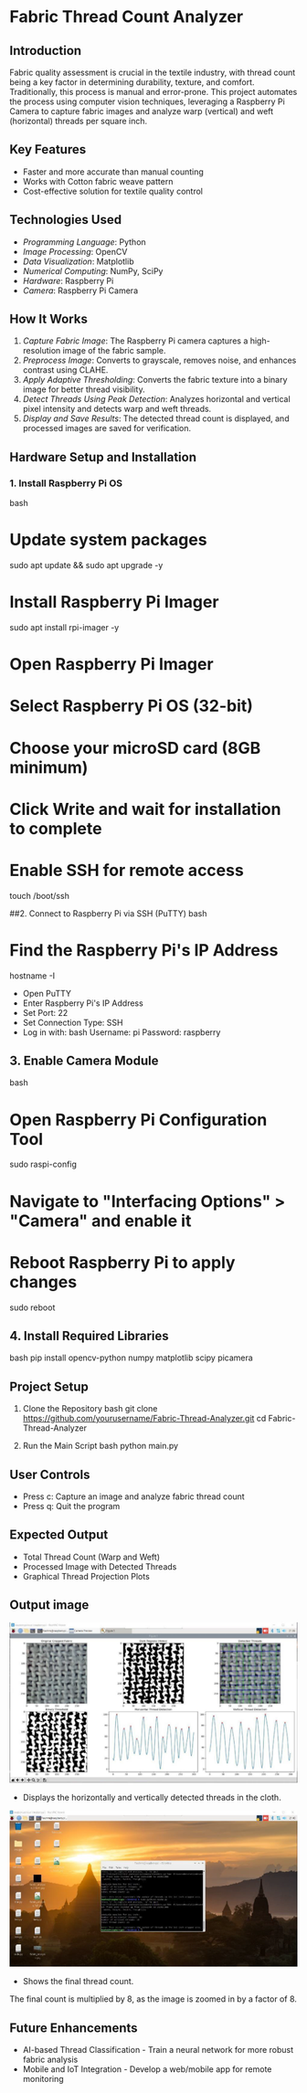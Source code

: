 # Fabric Thread Count Analyzer

## Introduction

Fabric quality assessment is crucial in the textile industry, with thread count being a key factor in determining durability, texture, and comfort. Traditionally, this process is manual and error-prone. This project automates the process using computer vision techniques, leveraging a Raspberry Pi Camera to capture fabric images and analyze warp (vertical) and weft (horizontal) threads per square inch.

## Key Features

- Faster and more accurate than manual counting
- Works with Cotton fabric weave pattern
- Cost-effective solution for textile quality control

## Technologies Used

- *Programming Language*: Python
- *Image Processing*: OpenCV
- *Data Visualization*: Matplotlib
- *Numerical Computing*: NumPy, SciPy
- *Hardware*: Raspberry Pi
- *Camera*: Raspberry Pi Camera

## How It Works

1. *Capture Fabric Image*: The Raspberry Pi camera captures a high-resolution image of the fabric sample.
2. *Preprocess Image*: Converts to grayscale, removes noise, and enhances contrast using CLAHE.
3. *Apply Adaptive Thresholding*: Converts the fabric texture into a binary image for better thread visibility.
4. *Detect Threads Using Peak Detection*: Analyzes horizontal and vertical pixel intensity and detects warp and weft threads.
5. *Display and Save Results*: The detected thread count is displayed, and processed images are saved for verification.

## Hardware Setup and Installation

### 1. Install Raspberry Pi OS

bash
# Update system packages
sudo apt update && sudo apt upgrade -y

# Install Raspberry Pi Imager
sudo apt install rpi-imager -y

# Open Raspberry Pi Imager
# Select Raspberry Pi OS (32-bit)
# Choose your microSD card (8GB minimum)
# Click Write and wait for installation to complete

# Enable SSH for remote access
touch /boot/ssh

##2. Connect to Raspberry Pi via SSH (PuTTY)
bash
# Find the Raspberry Pi's IP Address
hostname -I

- Open PuTTY
- Enter Raspberry Pi's IP Address
- Set Port: 22
- Set Connection Type: SSH
- Log in with:
  bash 
  Username: pi
  Password: raspberry
  

## 3. Enable Camera Module
bash
# Open Raspberry Pi Configuration Tool
sudo raspi-config

# Navigate to "Interfacing Options" > "Camera" and enable it
# Reboot Raspberry Pi to apply changes
sudo reboot

## 4. Install Required Libraries
bash
pip install opencv-python numpy matplotlib scipy picamera


## Project Setup
1. Clone the Repository
 bash
git clone https://github.com/yourusername/Fabric-Thread-Analyzer.git
cd Fabric-Thread-Analyzer

2. Run the Main Script
bash
python main.py

## User Controls

- Press c: Capture an image and analyze fabric thread count
- Press q: Quit the program

## Expected Output

- Total Thread Count (Warp and Weft)
- Processed Image with Detected Threads
- Graphical Thread Projection Plots


## Output image
![Alt Text](imagethread.png)

- Displays the horizontally and vertically detected threads in the cloth.

![Alt Text](image.png)

- Shows the final thread count.

The final count is multiplied by 8, as the image is zoomed in by a factor of 8.

## Future Enhancements
- AI-based Thread Classification - Train a neural network for more robust fabric analysis
- Mobile and IoT Integration - Develop a web/mobile app for remote monitoring
